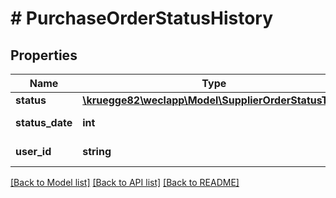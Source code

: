 # # PurchaseOrderStatusHistory

## Properties

Name | Type | Description | Notes
------------ | ------------- | ------------- | -------------
**status** | [**\kruegge82\weclapp\Model\SupplierOrderStatusType**](SupplierOrderStatusType.md) |  | [optional]
**status_date** | **int** |  | [optional] [readonly]
**user_id** | **string** |  | [optional] [readonly]

[[Back to Model list]](../../README.md#models) [[Back to API list]](../../README.md#endpoints) [[Back to README]](../../README.md)
